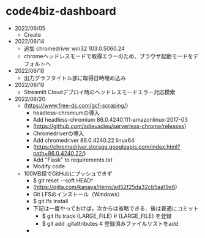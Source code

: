 # code4biz-dashboard
- 2022/06/05
  - Create
- 2022/06/14
  - 追加 chromedriver win32 103.0.5060.24
  - chromeヘッドレスモードで取得エラーのため、ブラウザ起動モードをデフォルトへ 
- 2022/06/18
  - 出力グラフタイトル部に取得日時埋め込み
- 2022/06/19
  - Streamlit Cloudデプロイ時のヘッドレスモードエラー対応模索
- 2022/06/20
  - (https://www.free-ds.com/gcf-scraping/)
    - headless-chromiumの導入
    - Add headless-chromium 86.0.4240.111-amazonlinux-2017-03
    - (https://github.com/adieuadieu/serverless-chrome/releases)
    - Chromedriverの導入
    - Add chromedriver 86.0.4240.22 linux64
    - (https://chromedriver.storage.googleapis.com/index.html?path=86.0.4240.22/)
    - Add "Flask" to requirements.txt
    - Modify code
  - 100MB超でGitHubにプッシュできず
    - $ git reset --soft HEAD^
    - (https://qiita.com/kanaya/items/ad52f25da32cb5aa19e6)
    - Git LFSのインストール（Windows）
    - $ git lfs install
    - 下記は一度やっておけば，次からは省略できる．後は普通にコミット
      - $ git lfs track {LARGE_FILE}            # {LARGE_FILE} を登録 
      - $ git add .gitattributes                # 登録済みファイルリストをadd
    - 